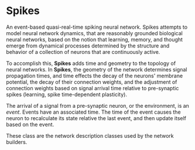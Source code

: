 # Spikes

An event-based quasi-real-time spiking neural network. Spikes attempts to model neural network dynamics, that are reasonably
grounded biological neural networks, based on the notion that learning, memory, and thought emerge from dynamical processes
determined by the structure and behavior of a collection of neurons that are continuously active.

To accomplish this, **Spikes** adds time and geometry to the topology of neural networks. In **Spikes**, the geometry of the network
determines signal propagation times, and time effects the decay of the neurons' membrane potential, the decay of their connection weights,
and the adjustment of connection weights based on signal arrival time relative to pre-synaptic spikes (learning, spike 
time-dependent plasticity). 

The arrival of a signal from a pre-synaptic neuron, or the environment, is an *event*. Events have an
associated time. The time of the event causes the neuron to recalculate its state relative the last event, and then
update itself based on the event.

These class are the network description classes used by the network builders.